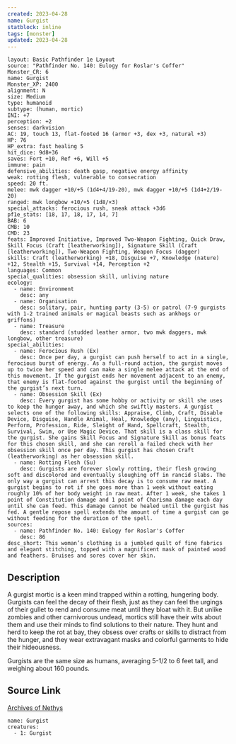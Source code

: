 ```yaml
---
created: 2023-04-28
name: Gurgist
statblock: inline
tags: [monster]
updated: 2023-04-28
---
```

```statblock
layout: Basic Pathfinder 1e Layout
source: "Pathfinder No. 140: Eulogy for Roslar's Coffer"
Monster_CR: 6
name: Gurgist
Monster_XP: 2400
alignment: N
size: Medium
type: humanoid
subtype: (human, mortic)
INI: +7
perception: +2
senses: darkvision
AC: 19, touch 13, flat-footed 16 (armor +3, dex +3, natural +3)
HP: 76
HP_extra: fast healing 5
hit_dice: 9d8+36
saves: Fort +10, Ref +6, Will +5
immune: pain
defensive_abilities: death gasp, negative energy affinity
weak: rotting flesh, vulnerable to consecration
speed: 20 ft.
melee: mwk dagger +10/+5 (1d4+4/19-20), mwk dagger +10/+5 (1d4+2/19-20)
ranged: mwk longbow +10/+5 (1d8/×3)
special_attacks: ferocious rush, sneak attack +3d6
pf1e_stats: [18, 17, 18, 17, 14, 7]
BAB: 6
CMB: 10
CMD: 23
feats: Improved Initiative, Improved Two-Weapon Fighting, Quick Draw, Skill Focus (Craft [leatherworking]), Signature Skill (Craft [leatherworking]), Two-Weapon Fighting, Weapon Focus (dagger)
skills: Craft (leatherworking) +18, Disguise +7, Knowledge (nature) +12, Stealth +15, Survival +14, Perception +2
languages: Common
special_qualities: obsession skill, unliving nature
ecology:
  - name: Environment
    desc: any
  - name: Organisation
    desc: solitary, pair, hunting party (3-5) or patrol (7-9 gurgists with 1-2 trained animals or magical beasts such as ankhegs or griffons)
  - name: Treasure
    desc: standard (studded leather armor, two mwk daggers, mwk longbow, other treasure)
special_abilities:
  - name: Ferocious Rush (Ex)
    desc: Once per day, a gurgist can push herself to act in a single, ferocious burst of energy. As a full-round action, the gurgist moves up to twice her speed and can make a single melee attack at the end of this movement. If the gurgist ends her movement adjacent to an enemy, that enemy is flat-footed against the gurgist until the beginning of the gurgist’s next turn.
  - name: Obsession Skill (Ex)
    desc: Every gurgist has some hobby or activity or skill she uses to keep the hunger away, and which she swiftly masters. A gurgist selects one of the following skills: Appraise, Climb, Craft, Disable Device, Disguise, Handle Animal, Heal, Knowledge (any), Linguistics, Perform, Profession, Ride, Sleight of Hand, Spellcraft, Stealth, Survival, Swim, or Use Magic Device. That skill is a class skill for the gurgist. She gains Skill Focus and Signature Skill as bonus feats for this chosen skill, and she can reroll a failed check with her obsession skill once per day. This gurgist has chosen Craft (leatherworking) as her obsession skill.
  - name: Rotting Flesh (Su)
    desc: Gurgists are forever slowly rotting, their flesh growing soft and discolored and eventually sloughing off in rancid slabs. The only way a gurgist can arrest this decay is to consume raw meat. A gurgist begins to rot if she goes more than 1 week without eating roughly 10% of her body weight in raw meat. After 1 week, she takes 1 point of Constitution damage and 1 point of Charisma damage each day until she can feed. This damage cannot be healed until the gurgist has fed. A gentle repose spell extends the amount of time a gurgist can go without feeding for the duration of the spell.
sources:
  - name: Pathfinder No. 140: Eulogy for Roslar's Coffer
    desc: 86
desc_short: This woman’s clothing is a jumbled quilt of fine fabrics and elegant stitching, topped with a magnificent mask of painted wood and feathers. Bruises and sores cover her skin.
```
## Description
A gurgist mortic is a keen mind trapped within a rotting, hungering body. Gurgists can feel the decay of their flesh, just as they can feel the urgings of their gullet to rend and consume meat until they bloat with it. But unlike zombies and other carnivorous undead, mortics still have their wits about them and use their minds to find solutions to their nature. They hunt and herd to keep the rot at bay, they obsess over crafts or skills to distract from the hunger, and they wear extravagant masks and colorful garments to hide their hideousness.

 Gurgists are the same size as humans, averaging 5-1/2 to 6 feet tall, and weighing about 160 pounds.
## Source Link
[Archives of Nethys](https://aonprd.com/MonsterDisplay.aspx?ItemName=Gurgist)
```encounter-table
name: Gurgist
creatures:
  - 1: Gurgist
```
